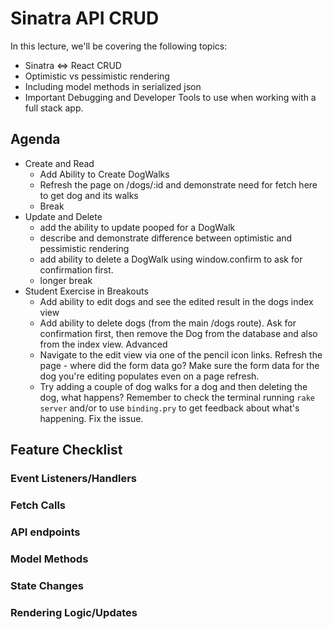 # Sinatra API CRUD

In this lecture, we'll be covering the following topics:
- Sinatra <=> React CRUD
- Optimistic vs pessimistic rendering
- Including model methods in serialized json
- Important Debugging and Developer Tools to use when working with a full stack app.


## Agenda

- Create and Read
  - Add Ability to Create DogWalks
  - Refresh the page on /dogs/:id and demonstrate need for fetch here to get dog and its walks
  - Break
- Update and Delete
  - add the ability to update pooped for a DogWalk
  - describe and demonstrate difference between optimistic and pessimistic rendering
  - add ability to delete a DogWalk using window.confirm to ask for confirmation first.
  - longer break
- Student Exercise in Breakouts 
  - Add ability to edit dogs and see the edited result in the dogs index view
  - Add ability to delete dogs (from the main /dogs route). Ask for confirmation first, then remove the Dog from the database and also from the index view.
  Advanced
  - Navigate to the edit view via one of the pencil icon links. Refresh the page - where did the form data go? Make sure the form data for the dog you're editing populates even on a page refresh.
  - Try adding a couple of dog walks for a dog and then deleting the dog, what happens? Remember to check the terminal running `rake server` and/or to use `binding.pry` to get feedback about what's happening. Fix the issue. 
  
## Feature Checklist

### Event Listeners/Handlers

### Fetch Calls

### API endpoints

### Model Methods

### State Changes

### Rendering Logic/Updates